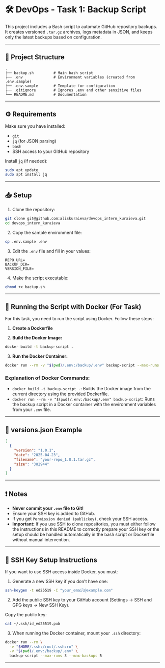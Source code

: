 # 🛠️ DevOps - Task 1: Backup Script

This project includes a Bash script to automate GitHub repository backups. It creates versioned `.tar.gz` archives, logs metadata in JSON, and keeps only the latest backups based on configuration.

---

## 📁 Project Structure

```
.
├── backup.sh         # Main bash script
├── .env              # Environment variables (created from .env.sample)
├── .env.sample       # Template for configuration
├── .gitignore        # Ignores .env and other sensitive files
└── README.md         # Documentation
```

---

## ⚙️ Requirements

Make sure you have installed:

- `git`
- `jq` (for JSON parsing)
- `bash`
- SSH access to your GitHub repository

Install `jq` (if needed):

```bash
sudo apt update
sudo apt install jq
```

---

## 📥 Setup

1. Clone the repository:

```bash
git clone git@github.com:aliskuraieva/devops_intern_kuraieva.git
cd devops_intern_kuraieva
```

2. Copy the sample environment file:

```bash
cp .env.sample .env
```

3. Edit the `.env` file and fill in your values:

```env
REPO_URL=
BACKUP_DIR=
VERSION_FILE=
```

4. Make the script executable:

```bash
chmod +x backup.sh
```

---

## 🚀 Running the Script with Docker (For Task)

For this task, you need to run the script using Docker. Follow these steps:

1. **Create a Dockerfile**

2. **Build the Docker Image:**

```bash
docker build -t backup-script .
```

3. **Run the Docker Container:**

```bash
docker run --rm -v "$(pwd)/.env:/backup/.env" backup-script --max-runs 3 --max-backups 5
```

### Explanation of Docker Commands:

- `docker build -t backup-script .`: Builds the Docker image from the current directory using the provided Dockerfile.
- `docker run --rm -v "$(pwd)/.env:/backup/.env" backup-script`: Runs the backup script in a Docker container with the environment variables from your `.env` file.

---

## 📂 versions.json Example

```json
[
  {
    "version": "1.0.1",
    "date": "2025-04-23",
    "filename": "your-repo_1.0.1.tar.gz",
    "size": "382944"
  }
]
```

---

## ❗ Notes

- **Never commit your `.env` file to Git!**
- Ensure your SSH key is added to GitHub.
- If you get `Permission denied (publickey)`, check your SSH access.
- **Important:** If you use SSH to clone repositories, you must either follow the instructions in this README to correctly prepare your SSH key or the setup should be handled automatically in the bash script or Dockerfile without manual intervention.

---

## 🔑 SSH Key Setup Instructions

If you want to use SSH access inside Docker, you must:

1. Generate a new SSH key if you don't have one:

```bash
ssh-keygen -t ed25519 -C "your_email@example.com"
```

2. Add the public SSH key to your GitHub account (Settings → SSH and GPG keys → New SSH Key).

Copy the public key:

```bash
cat ~/.ssh/id_ed25519.pub
```

3. When running the Docker container, mount your `.ssh` directory:

```bash
docker run --rm \
  -v "$HOME/.ssh:/root/.ssh:ro" \
  -v "$(pwd)/.env:/backup/.env" \
  backup-script --max-runs 3 --max-backups 5
```

---
